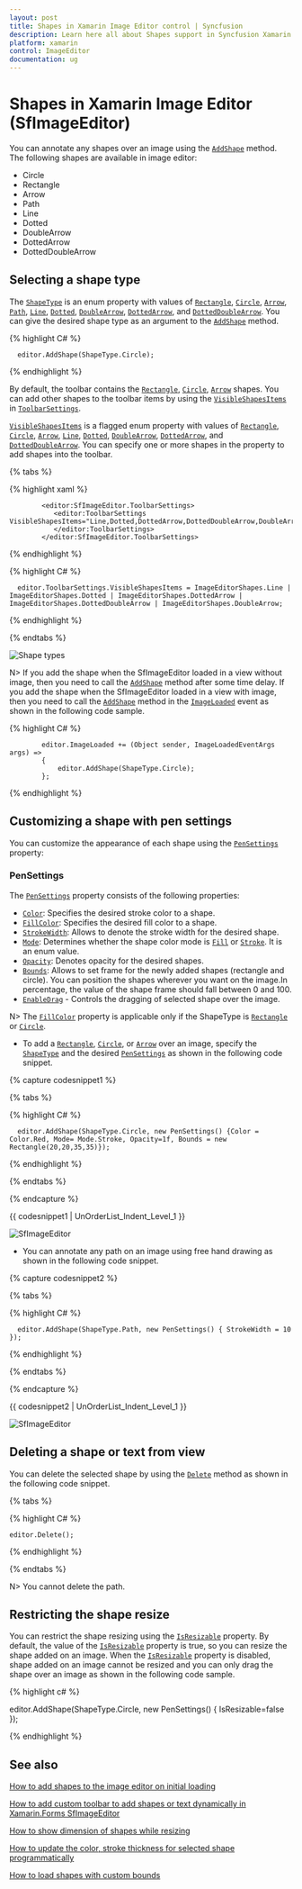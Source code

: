 ```yaml
---
layout: post
title: Shapes in Xamarin Image Editor control | Syncfusion
description: Learn here all about Shapes support in Syncfusion Xamarin Image Editor (SfImageEditor) control and more.
platform: xamarin
control: ImageEditor
documentation: ug
---
```


# Shapes in Xamarin Image Editor (SfImageEditor)

You can annotate any shapes over an image using the [`AddShape`](https://help.syncfusion.com/cr/xamarin/Syncfusion.SfImageEditor.XForms.SfImageEditor.html#Syncfusion_SfImageEditor_XForms_SfImageEditor_AddShape_Syncfusion_SfImageEditor_XForms_ShapeType_Syncfusion_SfImageEditor_XForms_PenSettings_) method. The following shapes are available in image editor:

* Circle
* Rectangle
* Arrow
* Path
* Line
* Dotted
* DoubleArrow
* DottedArrow
* DottedDoubleArrow

## Selecting a shape type

The [`ShapeType`](https://help.syncfusion.com/cr/xamarin/Syncfusion.SfImageEditor.XForms.ShapeType.html) is an enum property with values of [`Rectangle`](https://help.syncfusion.com/cr/xamarin/Syncfusion.SfImageEditor.XForms.ShapeType.html#Syncfusion_SfImageEditor_XForms_ShapeType_Rectangle), [`Circle`](https://help.syncfusion.com/cr/xamarin/Syncfusion.SfImageEditor.XForms.ShapeType.html#Syncfusion_SfImageEditor_XForms_ShapeType_Circle), [`Arrow`](https://help.syncfusion.com/cr/xamarin/Syncfusion.SfImageEditor.XForms.ShapeType.html#Syncfusion_SfImageEditor_XForms_ShapeType_Arrow), [`Path`](https://help.syncfusion.com/cr/xamarin/Syncfusion.SfImageEditor.XForms.ShapeType.html#Syncfusion_SfImageEditor_XForms_ShapeType_Path), [`Line`](https://help.syncfusion.com/cr/xamarin/Syncfusion.SfImageEditor.XForms.ShapeType.html#Syncfusion_SfImageEditor_XForms_ShapeType_Line), [`Dotted`](https://help.syncfusion.com/cr/xamarin/Syncfusion.SfImageEditor.XForms.ShapeType.html#Syncfusion_SfImageEditor_XForms_ShapeType_Dotted), [`DoubleArrow`](https://help.syncfusion.com/cr/xamarin/Syncfusion.SfImageEditor.XForms.ShapeType.html#Syncfusion_SfImageEditor_XForms_ShapeType_DoubleArrow), [`DottedArrow`](https://help.syncfusion.com/cr/xamarin/Syncfusion.SfImageEditor.XForms.ShapeType.html#Syncfusion_SfImageEditor_XForms_ShapeType_DottedArrow), and [`DottedDoubleArrow`](https://help.syncfusion.com/cr/xamarin/Syncfusion.SfImageEditor.XForms.ShapeType.html#Syncfusion_SfImageEditor_XForms_ShapeType_DottedDoubleArrow). You can give the desired shape type as an argument to the [`AddShape`](https://help.syncfusion.com/cr/xamarin/Syncfusion.SfImageEditor.XForms.SfImageEditor.html#Syncfusion_SfImageEditor_XForms_SfImageEditor_AddShape_Syncfusion_SfImageEditor_XForms_ShapeType_Syncfusion_SfImageEditor_XForms_PenSettings_) method.

{% highlight C# %}

      editor.AddShape(ShapeType.Circle);

{% endhighlight %}

By default, the toolbar contains the [`Rectangle`](https://help.syncfusion.com/cr/xamarin/Syncfusion.SfImageEditor.XForms.ImageEditorShapes.html#Syncfusion_SfImageEditor_XForms_ImageEditorShapes_Rectangle), [`Circle`](https://help.syncfusion.com/cr/xamarin/Syncfusion.SfImageEditor.XForms.ImageEditorShapes.html#Syncfusion_SfImageEditor_XForms_ImageEditorShapes_Circle), [`Arrow`](https://help.syncfusion.com/cr/xamarin/Syncfusion.SfImageEditor.XForms.ImageEditorShapes.html#Syncfusion_SfImageEditor_XForms_ImageEditorShapes_Arrow) shapes. You can add other shapes to the toolbar items by using the [`VisibleShapesItems`](https://help.syncfusion.com/cr/xamarin/Syncfusion.SfImageEditor.XForms.ToolbarSettings.html#Syncfusion_SfImageEditor_XForms_ToolbarSettings_VisibleShapesItems) in [`ToolbarSettings`](https://help.syncfusion.com/cr/xamarin/Syncfusion.SfImageEditor.XForms.ToolbarSettings.html).

[`VisibleShapesItems`](https://help.syncfusion.com/cr/xamarin/Syncfusion.SfImageEditor.XForms.ToolbarSettings.html#Syncfusion_SfImageEditor_XForms_ToolbarSettings_VisibleShapesItems) is a flagged enum property with values of [`Rectangle`](https://help.syncfusion.com/cr/xamarin/Syncfusion.SfImageEditor.XForms.ImageEditorShapes.html#Syncfusion_SfImageEditor_XForms_ImageEditorShapes_Rectangle), [`Circle`](https://help.syncfusion.com/cr/xamarin/Syncfusion.SfImageEditor.XForms.ImageEditorShapes.html#Syncfusion_SfImageEditor_XForms_ImageEditorShapes_Circle), [`Arrow`](https://help.syncfusion.com/cr/xamarin/Syncfusion.SfImageEditor.XForms.ImageEditorShapes.html#Syncfusion_SfImageEditor_XForms_ImageEditorShapes_Arrow), [`Line`](https://help.syncfusion.com/cr/xamarin/Syncfusion.SfImageEditor.XForms.ImageEditorShapes.html#Syncfusion_SfImageEditor_XForms_ImageEditorShapes_Line), [`Dotted`](https://help.syncfusion.com/cr/xamarin/Syncfusion.SfImageEditor.XForms.ImageEditorShapes.html#Syncfusion_SfImageEditor_XForms_ImageEditorShapes_Dotted), [`DoubleArrow`](https://help.syncfusion.com/cr/xamarin/Syncfusion.SfImageEditor.XForms.ImageEditorShapes.html#Syncfusion_SfImageEditor_XForms_ImageEditorShapes_DoubleArrow), [`DottedArrow`](https://help.syncfusion.com/cr/xamarin/Syncfusion.SfImageEditor.XForms.ImageEditorShapes.html#Syncfusion_SfImageEditor_XForms_ImageEditorShapes_DottedArrow), and [`DottedDoubleArrow`](https://help.syncfusion.com/cr/xamarin/Syncfusion.SfImageEditor.XForms.ImageEditorShapes.html#Syncfusion_SfImageEditor_XForms_ImageEditorShapes_DottedDoubleArrow). You can specify one or more shapes in the property to add shapes into the toolbar.

{% tabs %} 

{% highlight xaml %} 

            <editor:SfImageEditor.ToolbarSettings>
               <editor:ToolbarSettings VisibleShapesItems="Line,Dotted,DottedArrow,DottedDoubleArrow,DoubleArrow">
               </editor:ToolbarSettings>
            </editor:SfImageEditor.ToolbarSettings>  

{% endhighlight %}

{% highlight C# %}

      editor.ToolbarSettings.VisibleShapesItems = ImageEditorShapes.Line | ImageEditorShapes.Dotted | ImageEditorShapes.DottedArrow | ImageEditorShapes.DottedDoubleArrow | ImageEditorShapes.DoubleArrow;

{% endhighlight %}

{% endtabs %} 

![Shape types](ImageEditor_images/ShapeTypes.png)

N> If you add the shape when the SfImageEditor loaded in a view without image, then you need to call the [`AddShape`](https://help.syncfusion.com/cr/xamarin/Syncfusion.SfImageEditor.XForms.SfImageEditor.html#Syncfusion_SfImageEditor_XForms_SfImageEditor_AddShape_Syncfusion_SfImageEditor_XForms_ShapeType_Syncfusion_SfImageEditor_XForms_PenSettings_) method after some time delay. If you add the shape when the SfImageEditor loaded in a view with image, then you need to call the [`AddShape`](https://help.syncfusion.com/cr/xamarin/Syncfusion.SfImageEditor.XForms.SfImageEditor.html#Syncfusion_SfImageEditor_XForms_SfImageEditor_AddShape_Syncfusion_SfImageEditor_XForms_ShapeType_Syncfusion_SfImageEditor_XForms_PenSettings_) method in the [`ImageLoaded`](https://help.syncfusion.com/cr/xamarin/Syncfusion.SfImageEditor.XForms.SfImageEditor.html#Syncfusion_SfImageEditor_XForms_SfImageEditor_ImageLoaded) event as shown in the following code sample.

{% highlight C# %}

            editor.ImageLoaded += (Object sender, ImageLoadedEventArgs args) =>
            {
                editor.AddShape(ShapeType.Circle);
            };

{% endhighlight %}

## Customizing a shape with pen settings

You can customize the appearance of each shape using the [`PenSettings`](https://help.syncfusion.com/cr/xamarin/Syncfusion.SfImageEditor.XForms.PenSettings.html) property:

### PenSettings

The [`PenSettings`](https://help.syncfusion.com/cr/xamarin/Syncfusion.SfImageEditor.XForms.PenSettings.html) property consists of the following properties:

* [`Color`](https://help.syncfusion.com/cr/xamarin/Syncfusion.SfImageEditor.XForms.PenSettings.html#Syncfusion_SfImageEditor_XForms_PenSettings_Color): Specifies the desired stroke color to a shape.
* [`FillColor`](https://help.syncfusion.com/cr/xamarin/Syncfusion.SfImageEditor.XForms.PenSettings.html#Syncfusion_SfImageEditor_XForms_PenSettings_FillColor): Specifies the desired fill color to a shape.
* [`StrokeWidth`](https://help.syncfusion.com/cr/xamarin/Syncfusion.SfImageEditor.XForms.PenSettings.html#Syncfusion_SfImageEditor_XForms_PenSettings_StrokeWidth): Allows to denote the stroke width for the desired shape.
* [`Mode`](https://help.syncfusion.com/cr/xamarin/Syncfusion.SfImageEditor.XForms.PenSettings.html#Syncfusion_SfImageEditor_XForms_PenSettings_Mode): Determines whether the shape color mode is [`Fill`](https://help.syncfusion.com/cr/xamarin/Syncfusion.SfImageEditor.XForms.Mode.html#Syncfusion_SfImageEditor_XForms_Mode_Fill) or [`Stroke`](https://help.syncfusion.com/cr/xamarin/Syncfusion.SfImageEditor.XForms.Mode.html#Syncfusion_SfImageEditor_XForms_Mode_Stroke). It is an enum value.
* [`Opacity`](https://help.syncfusion.com/cr/xamarin/Syncfusion.SfImageEditor.XForms.PenSettings.html#Syncfusion_SfImageEditor_XForms_PenSettings_Opacity): Denotes opacity for the desired shapes.
* [`Bounds`](https://help.syncfusion.com/cr/xamarin/Syncfusion.SfImageEditor.XForms.PenSettings.html#Syncfusion_SfImageEditor_XForms_PenSettings_Bounds): Allows to set frame for the newly added shapes (rectangle and circle). You can position the shapes wherever you want on the image.In percentage, the value of the shape frame should fall between 0 and 100.
* [`EnableDrag`](https://help.syncfusion.com/cr/xamarin/Syncfusion.SfImageEditor.XForms.PenSettings.html#Syncfusion_SfImageEditor_XForms_PenSettings_EnableDrag) - Controls the dragging of selected shape over the image.

N> The [`FillColor`](https://help.syncfusion.com/cr/xamarin/Syncfusion.SfImageEditor.XForms.PenSettings.html#Syncfusion_SfImageEditor_XForms_PenSettings_FillColor) property is applicable only if the ShapeType is [`Rectangle`](https://help.syncfusion.com/cr/xamarin/Syncfusion.SfImageEditor.XForms.ShapeType.html#Syncfusion_SfImageEditor_XForms_ShapeType_Rectangle) or [`Circle`](https://help.syncfusion.com/cr/xamarin/Syncfusion.SfImageEditor.XForms.ShapeType.html#Syncfusion_SfImageEditor_XForms_ShapeType_Circle).

* To add a [`Rectangle`](https://help.syncfusion.com/cr/xamarin/Syncfusion.SfImageEditor.XForms.ShapeType.html#Syncfusion_SfImageEditor_XForms_ShapeType_Rectangle), [`Circle`](https://help.syncfusion.com/cr/xamarin/Syncfusion.SfImageEditor.XForms.ShapeType.html#Syncfusion_SfImageEditor_XForms_ShapeType_Circle), or [`Arrow`](https://help.syncfusion.com/cr/xamarin/Syncfusion.SfImageEditor.XForms.ShapeType.html#Syncfusion_SfImageEditor_XForms_ShapeType_Arrow) over an image, specify the [`ShapeType`](https://help.syncfusion.com/cr/xamarin/Syncfusion.SfImageEditor.XForms.ShapeType.html) and the desired [`PenSettings`](https://help.syncfusion.com/cr/xamarin/Syncfusion.SfImageEditor.XForms.PenSettings.html) as shown in the following code snippet.

{% capture codesnippet1 %}

{% tabs %}

{% highlight C# %}

      editor.AddShape(ShapeType.Circle, new PenSettings() {Color = Color.Red, Mode= Mode.Stroke, Opacity=1f, Bounds = new Rectangle(20,20,35,35)});

{% endhighlight %}

{% endtabs %}

{% endcapture %}

{{ codesnippet1 | UnOrderList_Indent_Level_1 }} 

![SfImageEditor](ImageEditor_images/shapes.jpg)

* You can annotate any path on an image using free hand drawing as shown in the following code snippet.

{% capture codesnippet2 %}

{% tabs %}

{% highlight C# %}

      editor.AddShape(ShapeType.Path, new PenSettings() { StrokeWidth = 10 });

{% endhighlight %}

{% endtabs %}

{% endcapture %}

{{ codesnippet2 | UnOrderList_Indent_Level_1 }} 

![SfImageEditor](ImageEditor_images/path.jpg)

## Deleting a shape or text from view

You can delete the selected shape by using the [`Delete`](https://help.syncfusion.com/cr/xamarin/Syncfusion.SfImageEditor.XForms.SfImageEditor.html#Syncfusion_SfImageEditor_XForms_SfImageEditor_Delete) method as shown in the following code snippet.


{% tabs %}

{% highlight C# %}

    editor.Delete();

{% endhighlight %}

{% endtabs %}

N> You cannot delete the path.

## Restricting the shape resize

You can restrict the shape resizing using the [`IsResizable`](https://help.syncfusion.com/cr/xamarin/Syncfusion.SfImageEditor.XForms.PenSettings.html#Syncfusion_SfImageEditor_XForms_PenSettings_IsResizable) property. By default, the value of the [`IsResizable`](https://help.syncfusion.com/cr/xamarin/Syncfusion.SfImageEditor.XForms.PenSettings.html#Syncfusion_SfImageEditor_XForms_PenSettings_IsResizable) property is true, so you can resize the shape added on an image. When the [`IsResizable`](https://help.syncfusion.com/cr/xamarin/Syncfusion.SfImageEditor.XForms.PenSettings.html#Syncfusion_SfImageEditor_XForms_PenSettings_IsResizable) property is disabled, shape added on an image cannot be resized and you can only drag the shape over an image as shown in the following code sample.

{% highlight c# %}

 editor.AddShape(ShapeType.Circle, new PenSettings() { IsResizable=false });

{% endhighlight %}

## See also

[How to add shapes to the image editor on initial loading](https://www.syncfusion.com/kb/11273/how-to-add-shapes-to-the-xamarin-forms-image-editor-on-initial-loading)

[How to add custom toolbar to add shapes or text dynamically in Xamarin.Forms SfImageEditor](https://www.syncfusion.com/kb/10621/how-to-add-custom-toolbar-to-add-shapes-or-text-dynamically-in-xamarin-forms-sfimageeditor)

[How to show dimension of shapes while resizing](https://www.syncfusion.com/kb/8880/how-to-show-dimension-of-shapes-while-resizing)

[How to update the color, stroke thickness for selected shape programmatically](https://www.syncfusion.com/kb/8870/how-to-update-the-color-stroke-thickness-for-selected-shape-programmatically)

[How to load shapes with custom bounds](https://www.syncfusion.com/kb/8857/how-to-load-shapes-with-custom-bounds)
